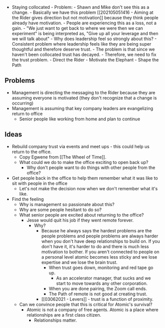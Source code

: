 
- Staying collocated
		- Problem:
			- Shawn and Mike don't see this as a change. 
			- Basically we have this problem [[202105051416 - Aiming at the Rider gives direction but not motivation]] because they think people already have motivation. 
				- People are experiencing this as a loss, not a gain.
				- "We just want to get back to where we were then we can experiment" is being interpreted as, "Give up all your leverage and then we will talk about"
				- Why does leadership feel so strongly about this?
					- Consistent problem where leadership feels like they are being super thoughtful and therefore deserve trust. 
						- The problem is that since we haven't been collocated trust has decayed. 
							- Therefore, we need to fix the trust problem. 
		- Direct the Rider
		- Motivate the Elephant
		- Shape the Path


## Problems
- Management is directing the messaging to the Rider because they are assuming everyone is motivated (they don't recognize that a change is occurring)
- Management is assuming that key company leaders are evangelizing return to office
	- Senior people like working from home and plan to continue

## Ideas
- Rebuild company trust via events and meet ups - this could help us return to the office.
	- Copy Egwene from [[The Wheel of Time]].
	- What could we do to make the office exciting to open back up?
		- Why don't people want to do things with other people from the office?
- Get people back in the office to help them remember what it was like to sit with people in the office
	- Let's not make the decision now when we don't remember what it's like. 
- Find the feeling
	- Why is management so passionate about this?
	- Why are some people hesitant to do so?
	- What senior people are excited about returning to the office?
		- Jesse would quit his job if they went remote forever. 
			- Why? 
				- Because he always says the hardest problems are the people problems and people problems are always harder when you don't have deep relationships to build on. If you don't have it, it's harder to do and there is much less motivation to bother. If you aren't connected to people on a personal level atomic becomes less sticky and we lose expertise and we lose the brain trust. 
					- When trust goes down, monitoring and red tape go up. 
						- As an accelerator manager, that sucks and we start to move towards any other corporation.
					- When you are done pairing, the Zoom call ends. 
					- The Path of remote is not good at creating trust. 
				- [[03062021 - Levers]] - trust is a function of proximity. 
	- Can we convince people that this is critical for Atomic's survival?
		- Atomic is not a company of free agents. Atomic is a place where relationships are a first class citizen. 
			- Relationships matter. 